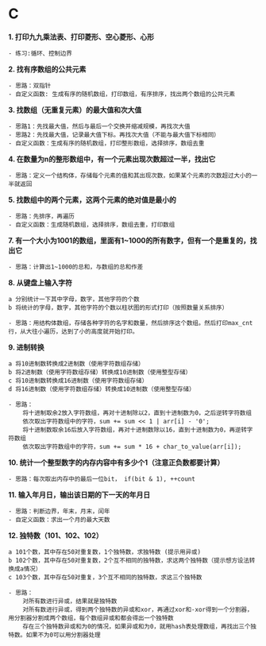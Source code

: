 # C
**1. 打印九九乘法表、打印菱形、空心菱形、心形**    
    
    - 练习:循环、控制边界


**2. 找有序数组的公共元素**  
    
    - 思路：双指针
    - 自定义函数: 生成有序的随机数组，打印数组，有序排序，找出两个数组的公共元素 


**3. 找数组（无重复元素）的最大值和次大值** 
    
    - 思路1：先找最大值，然后与最后一个交换并缩减规模，再找次大值
    - 思路2：先找最大值，记录最大值下标。再找次大值（不能与最大值下标相同） 
    - 自定义函数：生成有序的随机数组，打印整形数组，选择排序，数组去重


**4. 在数量为n的整形数组中，有一个元素出现次数超过一半，找出它**
    
    - 思路：定义一个结构体，存储每个元素的值和其出现次数，如果某个元素的次数超过大小的一半就返回


**5. 找数组中的两个元素，这两个元素的绝对值是最小的**
    
    - 思路：先排序，再遍历
    - 自定义函数：生成随机数组，选择排序，数组去重，打印数组


**7. 有一个大小为1001的数组，里面有1~1000的所有数字，但有一个是重复的，找出它**
    
    - 思路：计算出1~1000的总和，与数组的总和作差


**8. 从键盘上输入字符** 

    ​a 分别统计一下其中字母，数字，其他字符的个数
    ​b 将统计的字母，数字，其他字符的个数以柱状图的形式打印（按照数量关系排序）

    - 思路：用结构体数组，存储各种字符的名字和数量，然后排序这个数组。然后打印max_cnt行，从大往小遍历，达到了小的高度就开始打印。

**9. 进制转换** 

    ​a 将10进制数转换成2进制数（使用字符数组存储）
    ​b 将2进制数（使用字符数组存储）转换成10进制数（使用整型存储）
    ​c 将10进制数转换成16进制数（使用字符数组存储）
    ​d 将16进制数（使用字符数组存储）转换成10进制数（使用整型存储）

    - 思路： 
        将十进制取余2放入字符数组，再对十进制除以2，直到十进制数为0，之后逆转字符数组
        依次取出字符数组中的字符，sum += sum << 1 | arr[i] - '0'; 
        将十进制数取余16后放入字符数组，再对十进制数除以16，直到十进制数为0，再逆转字符数组
        依次取出字符数组中的字符，sum += sum * 16 + char_to_value(arr[i]);

**10. 统计一个整型数字的内存内容中有多少个1（注意正负数都要计算）**

    - 思路：每次取出内存中的最后一位bit， if(bit & 1), ++count

**11. 输入年月日，输出该日期的下一天的年月日**

    - 思路：判断边界，年末，月末，闰年
    - 自定义函数：求出一个月的最大天数

**12. 独特数（101、102、102）**

    ​a 101个数，其中存在50对重复数，1个独特数，求独特数 (提示用异或)
    b 102个数，其中存在50对重复数，2个互不相同的独特数，求这两个独特数（提示想方设法转换成a情况）
    ​c 103个数，其中存在50对重复，3个互不相同的独特数，求这三个独特数

    - 思路：
        对所有数进行异或，结果就是独特数
        对所有数进行异或，得到两个独特数的异或和xor，再通过xor和-xor得到一个分割器，用分割器分割成两个数组，每个数组异或和都会得出一个独特数
        存在三个独特数异或和为0的情况，如果异或和为0，就用hash表处理数组，再找出三个独特数。如果不为0可以用分割器处理

